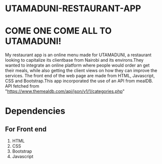 # UTAMADUNI-RESTAURANT-APP

# COME ONE COME ALL TO UTAMADUNI!
My restaurant app is an online menu made for UTAMADUNI, a restaurant looking to capitalize its clientbase from Nairobi and its environs.They wanted to integrate an online platform where people would order an get their meals, while also getting the client views on how they can improve the services. The front end of the web page are made from HTML, Javascript, CSS and Bootstrap.This app incorporated the use of an API from mealDB. API fetched from "https://www.themealdb.com/api/json/v1/1/categories.php"

# Dependencies 
## For Front end
1. HTML
2. CSS
3. Bootstrap
4. Javascript